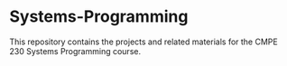 # Systems-Programming
This repository contains the projects and related materials for the CMPE 230 Systems Programming course.
